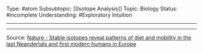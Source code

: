 Type: #atom
Subsubtopic: [[Isotope Analysis]]
Topic: Biology
Status: #incomplete 
Understanding: #Exploratory Intuition

----








---
Source: [Nature - Stable isotopes reveal patterns of diet and mobility in the last Neandertals and first modern humans in Europe](https://www.nature.com/articles/s41598-019-41033-3)
